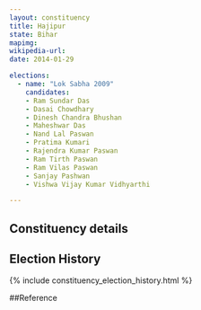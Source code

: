 ```yaml
---
layout: constituency
title: Hajipur
state: Bihar
mapimg: 
wikipedia-url: 
date: 2014-01-29

elections: 
  - name: "Lok Sabha 2009"
    candidates: 
    - Ram Sundar Das 
    - Dasai Chowdhary 
    - Dinesh Chandra Bhushan 
    - Maheshwar Das 
    - Nand Lal Paswan 
    - Pratima Kumari 
    - Rajendra Kumar Paswan 
    - Ram Tirth Paswan 
    - Ram Vilas Paswan 
    - Sanjay Pashwan 
    - Vishwa Vijay Kumar Vidhyarthi 

---
```

## Constituency details


## Election History
{% include constituency_election_history.html %}

##Reference
